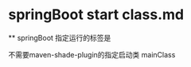 # springBoot start class.md

** springBoot 指定运行的标签是 <start-class>

不需要maven-shade-plugin的指定启动类 mainClass
